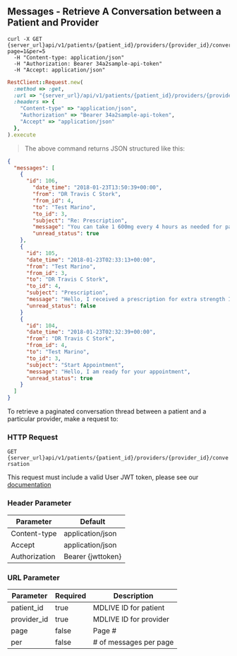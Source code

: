 ## Messages - Retrieve A Conversation between a Patient and Provider

```shell
curl -X GET {server_url}api/v1/patients/{patient_id}/providers/{provider_id}/conversation?page=1&per=5
  -H "Content-type: application/json"
  -H "Authorization: Bearer 34a2sample-api-token"
  -H "Accept: application/json"
```

```ruby
RestClient::Request.new(
  :method => :get,
  :url => "{server_url}/api/v1/patients/{patient_id}/providers/{provider_id}/conversation?page=1&per=5",
  :headers => {
    "Content-type" => "application/json",
    "Authorization" => "Bearer 34a2sample-api-token",
    "Accept" => "application/json"
  },
).execute
```

> The above command returns JSON structured like this:

```json
{
  "messages": [
    {
      "id": 106,
        "date_time": "2018-01-23T13:50:39+00:00",
        "from": "DR Travis C Stork",
        "from_id": 4,
        "to": "Test Marino",
        "to_id": 3,
        "subject": "Re: Prescription",
        "message": "You can take 1 600mg every 4 hours as needed for pain.",
        "unread_status": true
    },
    {
      "id": 105,
      "date_time": "2018-01-23T02:33:13+00:00",
      "from": "Test Marino",
      "from_id": 3,
      "to": "DR Travis C Stork",
      "to_id": 4,
      "subject": "Prescription",
      "message": "Hello, I received a prescription for extra strength Ibuprofen. How often can I take the medicine?",
      "unread_status": false
    }
    {
      "id": 104,
      "date_time": "2018-01-23T02:32:39+00:00",
      "from": "DR Travis C Stork",
      "from_id": 4,
      "to": "Test Marino",
      "to_id": 3,
      "subject": "Start Appointment",
      "message": "Hello, I am ready for your appointment",
      "unread_status": true
    }
  ]
}
```

To retrieve a paginated conversation thread between a patient and a particular provider, make a request to:

### HTTP Request

`GET {server_url}api/v1/patients/{patient_id}/providers/{provider_id}/conversation`

This request must include a valid User JWT token, please see our [documentation](#user-tokens)

### Header Parameter

Parameter | Default
--------- | -------
Content-type | application/json
Accept       | application/json
Authorization| Bearer {jwttoken}

### URL Parameter
Parameter   | Required | Description
----------- | -------  | -----------
patient_id  | true | MDLIVE ID for patient
provider_id | true | MDLIVE ID for provider
page        | false | Page #
per         | false | # of messages per page
